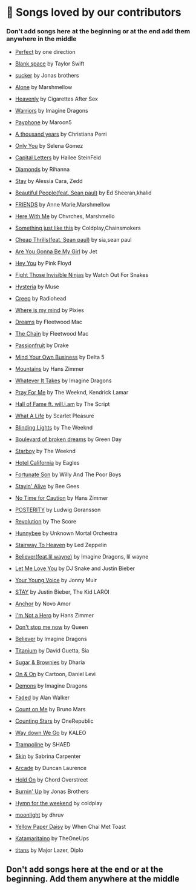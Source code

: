 # 💖 Songs loved by our contributors

### Don't add songs here at the beginning or at the end add them anywhere in the middle

- [Perfect](https://open.spotify.com/track/3NLnwwAQbbFKcEcV8hDItk?si=99fd530f93a84848) by one direction
- [Blank space](https://open.spotify.com/track/1u8c2t2Cy7UBoG4ArRcF5g?si=bf8bf247e18b4560) by Taylor Swift
- [sucker](https://open.spotify.com/track/22vgEDb5hykfaTwLuskFGD?si=687229ed255f454c) by Jonas brothers
- [Alone](https://open.spotify.com/track/3MEYFivt6bilQ9q9mFWZ4g?si=e420052b67f9492a) by Marshmellow
- [Heavenly](https://open.spotify.com/track/70YTBH8vOGJNMhy6186yFm?si=05721fbbc14142ca) by Cigarettes After Sex
- [Warriors](https://open.spotify.com/track/1sWeSMifj6Z6kZyI6z3bRc?si=95cfc11c1c484fd4) by Imagine Dragons
- [Payphone](https://open.spotify.com/track/1XGmzt0PVuFgQYYnV2It7A?si=b0352e7ee25e4634) by Maroon5
- [A thousand years](https://open.spotify.com/track/6lanRgr6wXibZr8KgzXxBl?si=66264342aa7e4adf) by Christiana Perri
- [Only You](https://open.spotify.com/track/5ZtfujhQIVRZm2RMZPQ3iD?si=b16bac6253544141) by Selena Gomez
- [Capital Letters](https://open.spotify.com/album/2nmhzJgbpV1eJ5lvtZ7Z1c) by Hailee SteinFeld
- [Diamonds](https://open.spotify.com/track/6O20JhBJPePEkBdrB5sqRx?si=87837b3d959843eb) by Rihanna
- [Stay](https://open.spotify.com/track/6uBhi9gBXWjanegOb2Phh0?si=7cbd5c35bfe6468a) by Alessia Cara, Zedd
- [Beautiful People(feat. Sean paul)](https://open.spotify.com/track/70eFcWOvlMObDhURTqT4Fv?si=e25069dd604f4534) by Ed Sheeran,khalid
- [FRIENDS](https://open.spotify.com/track/08bNPGLD8AhKpnnERrAc6G?si=76a00edbe12b4938) by Anne Marie,Marshmellow
- [Here With Me](https://open.spotify.com/track/5icOoE6VgqFKohjWWNp0Ac?si=070a1839e51348dc) by Chvrches, Marshmello
- [Something just like this](https://open.spotify.com/track/6RUKPb4LETWmmr3iAEQktW?si=620a80d7bf5344ce) by Coldplay,Chainsmokers
- [Cheap Thrills(feat. Sean paul)](https://open.spotify.com/track/6b3b7lILUJqXcp6w9wNQSm?si=56314b150b7a48c9) by sia,sean paul
- [Are You Gonna Be My Girl](https://open.spotify.com/track/305WCRhhS10XUcH6AEwZk6?si=b5e5bd9951f946ca) by Jet
- [Hey You](https://open.spotify.com/track/7F02x6EKYIQV3VcTaTm7oN?si=9bd55ecb23fe45ed) by Pink Floyd
- [Fight Those Invisible Ninjas](https://open.spotify.com/track/0TafMZQB02c8D71VJyGSh4?si=1074c4abe66c4af5) by Watch Out For Snakes
- [Hysteria](https://open.spotify.com/track/7xyYsOvq5Ec3P4fr6mM9fD?si=a6b0cdb029a44dae) by Muse
- [Creep](https://open.spotify.com/track/70LcF31zb1H0PyJoS1Sx1r?si=c6d1e6027a5049c4) by Radiohead
- [Where is my mind](https://open.spotify.com/track/0KzAbK6nItSqNh8q70tb0K?si=5038a99c53d7403f) by Pixies
- [Dreams](https://open.spotify.com/track/0ofHAoxe9vBkTCp2UQIavz?si=139679eefa0b4afe) by Fleetwood Mac
- [The Chain](https://open.spotify.com/track/5e9TFTbltYBg2xThimr0rU?si=ba39a949e8494314) by Fleetwood Mac
- [Passionfruit](https://open.spotify.com/track/5mCPDVBb16L4XQwDdbRUpz?si=4a0b5808ae1146f8) by Drake
- [Mind Your Own Business](https://open.spotify.com/track/2CMQoSgyQLXshYuWLdtlRh?si=5c0740ab94a84d07) by Delta 5
- [Mountains](https://open.spotify.com/track/0Sg3UL7f40ulmTh0Xwr6qY?si=6cb19becde4f4ffe) by Hans Zimmer
- [Whatever It Takes](https://open.spotify.com/track/6Qn5zhYkTa37e91HC1D7lb?autoplay=true) by Imagine Dragons
- [Pray For Me](https://open.spotify.com/track/77UjLW8j5UAGAGVGhR5oUK?si=a638537817454814) by The Weeknd, Kendrick Lamar
- [Hall of Fame ft. will.i.am](https://open.spotify.com/track/1X1DWw2pcNZ8zSub3uhlNz?autoplay=true) by The Script
- [What A Life](https://open.spotify.com/track/4DXceUhBu8hVYO1EuT6EOt?si=d034ba4601ae4ed2) by Scarlet Pleasure
- [Blinding Lights](https://open.spotify.com/track/5Sg09MvHqNWPWsYeuY2toY?si=a495f5974a344972) by The Weeknd
- [Boulevard of broken dreams](https://open.spotify.com/track/5GorCbAP4aL0EJ16frG2hd?si=bb585e27c97540ef) by Green Day
- [Starboy](https://open.spotify.com/track/7MXVkk9YMctZqd1Srtv4MB?si=9894f88bf5194440) by The Weeknd
- [Hotel California](https://open.spotify.com/track/40riOy7x9W7GXjyGp4pjAv?si=c99e1fef73c640d0) by Eagles
- [Fortunate Son](https://open.spotify.com/track/4BP3uh0hFLFRb5cjsgLqDh?si=b93417ca632845f0) by Willy And The Poor Boys
- [Stayin' Alive](https://open.spotify.com/track/4UDmDIqJIbrW0hMBQMFOsM?si=65fb58fe5aee47c5) by Bee Gees
- [No Time for Caution](https://open.spotify.com/track/1W6LZGinxm6voDaC8NVnDU?si=a2829f5f502a497a) by Hans Zimmer
- [POSTERITY](https://open.spotify.com/track/1AKIi40li4kyJHQKOuF3Qz?si=d7a91e081bbd49c9) by Ludwig Goransson
- [Revolution](https://open.spotify.com/track/5Qs72OBqzllBJlcu5uDq2K?autoplay=true) by The Score
- [Hunnybee](https://open.spotify.com/track/3DPFmwFtV5ElQaTniLOdgk?si=52029551e3424b95) by Unknown Mortal Orchestra
- [Stairway To Heaven](https://open.spotify.com/track/12wlYeErSUNGg1B5d64077?si=90e4f328fd004097) by Led Zeppelin
- [Believer(feat.lil wayne)](https://open.spotify.com/track/2sU9EjevkrU9OkPZudvFNN?si=abab62b456044a61) by Imagine Dragons, lil wayne
- [Let Me Love You](https://open.spotify.com/track/0lYBSQXN6rCTvUZvg9S0lU?si=b2be41804fc6477b) by DJ Snake and Justin Bieber
- [Your Young Voice](https://open.spotify.com/track/0htCIJB0AHQISL5ygjgBgm?si=f9c00502d3874106) by Jonny Muir
- [STAY](https://open.spotify.com/track/4kux0P5UfguojB4h0lQnsj?autoplay=true) by Justin Bieber, The Kid LAROI
- [Anchor](https://open.spotify.com/track/7qH9Z4dJEN0l9bidizW7fq?autoplay=true) by Novo Amor
- [I'm Not a Hero](https://open.spotify.com/track/56pKYnSA0CyayMJWcEU5kH?si=5a73c6d798a94535) by Hans Zimmer

- [Don't stop me now](https://open.spotify.com/track/43DHLzDkncpby82Po5jlOZ) by Queen

- [Believer](https://open.spotify.com/track/0pqnGHJpmpxLKifKRmU6WP?si=b406b4291fba44ef) by Imagine Dragons
- [Titanium](https://open.spotify.com/track/4OQfIweaFWNTT5NkJ04txq?si=6561b067dea44118) by David Guetta, Sia
- [Sugar & Brownies](https://open.spotify.com/track/16ih0TTm4REIQuYBMPTHm8?si=46e96909a7864666) by Dharia
- [On & On](https://open.spotify.com/track/4B2kkxg3wKSTZw5JPaUtzQ?si=0080e7faa0064f8d) by Cartoon, Daniel Levi
- [Demons](https://open.spotify.com/track/5qaEfEh1AtSdrdrByCP7qR?si=572ce6cc2af94727) by Imagine Dragons
- [Faded](https://open.spotify.com/track/7gHs73wELdeycvS48JfIos?si=8ee00f0400134484) by Alan Walker
- [Count on Me](https://open.spotify.com/track/7l1qvxWjxcKpB9PCtBuTbU?si=3653a8988d554ee5) by Bruno Mars
- [Counting Stars](https://open.spotify.com/track/2tpWsVSb9UEmDRxAl1zhX1?si=dc693ceab1f44882) by OneRepublic
- [Way down We Go](https://open.spotify.com/track/0y1QJc3SJVPKJ1OvFmFqe6?si=dcf486310d194d01) by KALEO
- [Trampoline](https://open.spotify.com/track/0lsRatBUs9HNIZAmoGABzk?si=22f905d250d4475d) by SHAED
- [Skin](https://open.spotify.com/track/03B2SfXuvDh1m9F4tqrX07?si=322a896842464e53) by Sabrina Carpenter
- [Arcade](https://open.spotify.com/album/7BISGeB7QwhqRIadxuLHfG?uid=776c13f9991e6419daab&uri=spotify%3Atrack%3A1Xi84slp6FryDSCbzq4UCD) by Duncan
  Laurence
- [Hold On](https://open.spotify.com/album/2EfmyRWheMtmVTCIsptsLi?highlight=spotify:track:5vjLSffimiIP26QG5WcN2K) by Chord
  Overstreet
- [Burnin' Up](https://open.spotify.com/track/2VEsmoek0sol9MnJFyoG9e?si=JI6ETybaRD2wrI5UUq-CwA&dl_branch=1) by Jonas Brothers
- [Hymn for the weekend](https://open.spotify.com/track/3RiPr603aXAoi4GHyXx0uy?si=7e91b6601e9c45ba) by coldplay
- [moonlight](https://open.spotify.com/track/4d83gRvk3DHU5cWBbyOlSk?si=d20d6830eb6742e4) by dhruv
- [Yellow Paper Daisy](https://open.spotify.com/track/5aQe0faFOjeskrHwpleXLJ?si=e0b98e98651549d3) by When Chai Met Toast
- [Katamaritaino](https://open.spotify.com/track/1rA9hzT9WnHYnOzsxnQEFB?si=c9e08568edcd4cf2) by TheOneUps
- [titans](https://open.spotify.com/track/73HkJbtkrKCKBzuaYorTGX?si=jrHg1jcxQSiC6pGKm7BpHQ) by Major Lazer, Diplo

## **Don't add songs here at the end or at the beginning. Add them anywhere at the middle**

